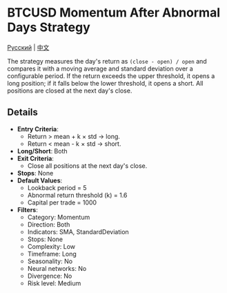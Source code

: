 # BTCUSD Momentum After Abnormal Days Strategy
[Русский](README_ru.md) | [中文](README_cn.md)

The strategy measures the day's return as `(close - open) / open` and compares it with a moving average and standard deviation over a configurable period. If the return exceeds the upper threshold, it opens a long position; if it falls below the lower threshold, it opens a short. All positions are closed at the next day's close.

## Details

- **Entry Criteria**:
  - Return > mean + k × std → long.
  - Return < mean - k × std → short.
- **Long/Short**: Both
- **Exit Criteria**:
  - Close all positions at the next day's close.
- **Stops**: None
- **Default Values**:
  - Lookback period = 5
  - Abnormal return threshold (k) = 1.6
  - Capital per trade = 1000
- **Filters**:
  - Category: Momentum
  - Direction: Both
  - Indicators: SMA, StandardDeviation
  - Stops: None
  - Complexity: Low
  - Timeframe: Long
  - Seasonality: No
  - Neural networks: No
  - Divergence: No
  - Risk level: Medium
